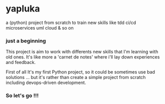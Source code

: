 # yapluka
a (python) project from scratch to train new skills like tdd ci/cd microservices uml cloud &amp; so on

### just a beginning 
This project is aim to work with differents new skills that I'm learning with old ones.
It's like more a 'carnet de notes' where i'll lay down experiences and feedback.

First of all It's my first Python project, so it could be sometimes use bad solutions ... but it's rather than create a simple project from scratch including devops-driven development.

### So let's go !!!
